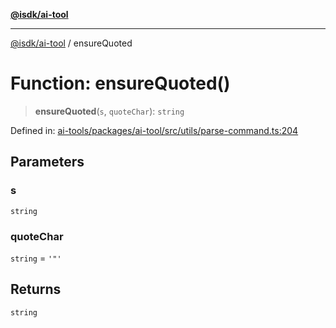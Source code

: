 [**@isdk/ai-tool**](../README.md)

***

[@isdk/ai-tool](../globals.md) / ensureQuoted

# Function: ensureQuoted()

> **ensureQuoted**(`s`, `quoteChar`): `string`

Defined in: [ai-tools/packages/ai-tool/src/utils/parse-command.ts:204](https://github.com/isdk/ai-tool.js/blob/a24331161aecd2d7bbd8dc9f9cd3d984871261cb/src/utils/parse-command.ts#L204)

## Parameters

### s

`string`

### quoteChar

`string` = `'"'`

## Returns

`string`
